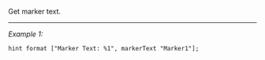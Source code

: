Get marker text.


---
*Example 1:*
```sqf
hint format ["Marker Text: %1", markerText "Marker1"];
```